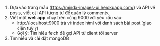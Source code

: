 

1. Dựa vào trang mẫu (https://mindx-images-ui.herokuapp.com/) và API về posts, viết cái API tương tự để quản lý comments.
2. Viết một **web app** chạy trên cổng 9000 với yêu cầu sau:
   - http://localhost:9000 trả về index html với danh sách bài post (giao diện tuỳ ý)
   - Gợi ý: Tìm hiểu fetch để gọi API từ client tới server
3. Tìm hiểu và cài đặt mongoDB
